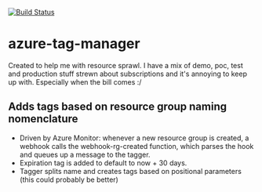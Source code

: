 [![Build Status](https://dev.azure.com/jpda/azman/_apis/build/status/jpda.azure-tag-manager?branchName=master)](https://dev.azure.com/jpda/azman/_build/latest?definitionId=14&branchName=master)

# azure-tag-manager

Created to help me with resource sprawl. I have a mix of demo, poc, test and production stuff strewn about subscriptions and it's annoying to keep up with. Especially when the bill comes :/

## Adds tags based on resource group naming nomenclature
- Driven by Azure Monitor: whenever a new resource group is created, a webhook calls the webhook-rg-created function, which parses the hook and queues up a message to the tagger.
- Expiration tag is added to default to now + 30 days. 
- Tagger splits name and creates tags based on positional parameters (this could probably be better)
